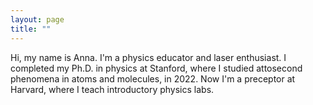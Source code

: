 ```yaml
---
layout: page
title: ""
---
```


Hi, my name is Anna. I'm a physics educator and laser enthusiast. 
I completed my Ph.D. in physics at Stanford, where I studied attosecond phenomena in atoms and molecules, in 2022. 
Now I'm a preceptor at Harvard, where I teach introductory physics labs. 
